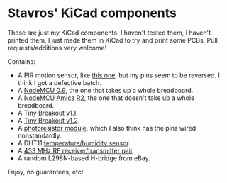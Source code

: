 Stavros' KiCad components
=========================

These are just my KiCad components. I haven't tested them, I haven't printed
them, I just made them in KiCad to try and print some PCBs. Pull
requests/additions very welcome!

Contains:
* A PIR motion sensor, like [this one](http://www.learningaboutelectronics.com/images/PIR-motion-sensor-pinout.png),
  but my pins seem to be reversed. I think I got a defective batch.
* A [NodeMCU 0.9](http://www.cnx-software.com/wp-content/uploads/2015/10/NodeMCU_v0.9_Pinout.png),
  the one that takes up a whole breadboard.
* A [NodeMCU Amica R2](http://www.electrodragon.com/product/nodemcu-lua-amica-r2-esp8266-wifi-board/),
  the one that doesn't take up a whole breadboard.
* A [Tiny Breakout v1.1](https://github.com/skorokithakis/tiny-ESP8266-breakout).
* A [Tiny Breakout v1.2](https://github.com/skorokithakis/tiny-ESP8266-breakout).
* A [photoresistor module](http://hobbycomponents.com/sensors/160-photoresistive-light-dependent-resistor-module-ky-018),
  which I also think has the pins wired nonstandardly.
* A DHT11 [temperature/humidity sensor](http://hobbycomponents.com/sensors/84-dht11-arduino-compatible-digital-temperature-humidity-sensor-module).
* A [433 MHz RF receiver/transmitter pair](http://tinkersphere.com/wireless-modules-for-raspberry-pi-and-arduino/485-rf-link-transmitter-receiver-module-pair-433mhz-or-315mhz-for-arduino-raspberry-pi-b-b.html).
* A random L298N-based H-bridge from eBay.

Enjoy, no guarantees, etc!
